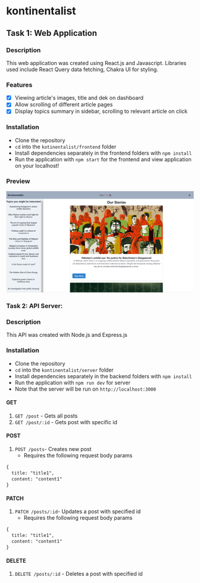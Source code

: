 # kontinentalist

## Task 1: Web Application

### Description
This web application was created using React.js and Javascript. Libraries used include React Query data fetching, Chakra UI for styling.

### Features
- [X] Viewing article's images, title and dek on dashboard
- [X] Allow scrolling of different article pages
- [X] Display topics summary in sidebar, scrolling to relevant article on click

### Installation
- Clone the repository
- `cd` into the `kotinentalist/frontend` folder
- Install dependencies separately in the frontend folders with `npm install`
- Run the application with `npm start` for the frontend and view application on your localhost!

### Preview
![screenshot](https://github.com/Kb-Tay/kontinentalist/blob/main/frontend/public/Kontinentalist.png)

### Task 2: API Server:

### Description
This API was created with Node.js and Express.js

### Installation
- Clone the repository
- `cd` into the `kontinentalist/server` folder
- Install dependencies separately in the backend folders with `npm install`
- Run the application with `npm run dev` for server
- Note that the server will be run on `http://localhost:3000`

#### GET
1. `GET /post` - Gets all posts
2. `GET /post/:id` - Gets post with specific id

#### POST 
1. `POST /posts`- Creates new post
   - Requires the following request body params
```
{
  title: "title1",
  content: "content1"
}
```

#### PATCH 
1. `PATCH /posts/:id`- Updates a post with specified id 
   - Requires the following request body params
```
{
  title: "title1",
  content: "content1"
}
```

#### DELETE
1. `DELETE /posts/:id` - Deletes a post with specified id


